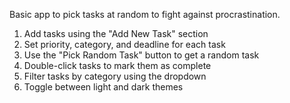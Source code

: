 Basic app to pick tasks at random to fight against procrastination. 

1. Add tasks using the "Add New Task" section
2. Set priority, category, and deadline for each task
3. Use the "Pick Random Task" button to get a random task
4. Double-click tasks to mark them as complete
5. Filter tasks by category using the dropdown
6. Toggle between light and dark themes

